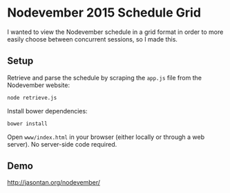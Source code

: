 # Nodevember 2015 Schedule Grid

I wanted to view the Nodevember schedule in a grid format in order to more easily choose between concurrent sessions, so I made this.

## Setup

Retrieve and parse the schedule by scraping the `app.js` file from the Nodevember website:

```sh
node retrieve.js
```

Install bower dependencies:

```sh
bower install
```

Open `www/index.html` in your browser (either locally or through a web server). No server-side code required.

## Demo

http://jasontan.org/nodevember/
